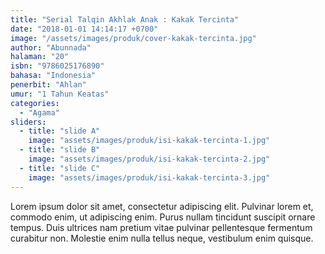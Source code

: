 ```yaml
---
title: "Serial Talqin Akhlak Anak : Kakak Tercinta"
date: "2018-01-01 14:14:17 +0700"
image: "/assets/images/produk/cover-kakak-tercinta.jpg"
author: "Abunnada"
halaman: "20"
isbn: "9786025176890"
bahasa: "Indonesia"
penerbit: "Ahlan"
umur: "1 Tahun Keatas"
categories: 
  - "Agama"
sliders: 
  - title: "slide A"
    image: "assets/images/produk/isi-kakak-tercinta-1.jpg"
  - title: "slide B"
    image: "assets/images/produk/isi-kakak-tercinta-2.jpg"
  - title: "slide C"
    image: "assets/images/produk/isi-kakak-tercinta-3.jpg"
---
```


Lorem ipsum dolor sit amet, consectetur adipiscing elit. Pulvinar lorem et, commodo enim, ut adipiscing enim. Purus nullam tincidunt suscipit ornare tempus. Duis ultrices nam pretium vitae pulvinar pellentesque fermentum curabitur non. Molestie enim nulla tellus neque, vestibulum enim quisque.
